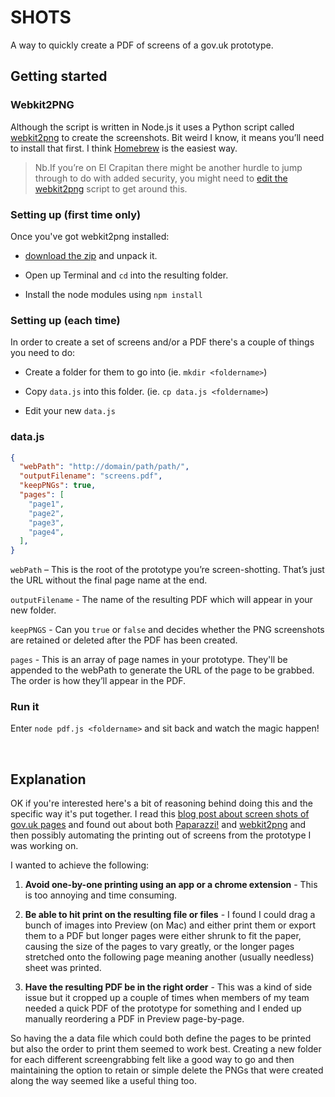 # SHOTS
A way to quickly create a PDF of screens of a gov.uk prototype.

## Getting started

###  Webkit2PNG
Although the script is written in Node.js it uses a Python script called [webkit2png](http://www.paulhammond.org/webkit2png/) to create the screenshots. Bit weird I know, it means you’ll need to install that first. I think [Homebrew](http://brew.sh/) is the easiest way. 

> Nb.If you’re on El Crapitan there might be another hurdle to jump through to do with added security, you might need to [edit the webkit2png](https://github.com/bendalton/webkit2png/commit/9a96ac8977c386a84edb674ca1518e90452cee88) script to get around this.

###  Setting up (first time only)

Once you've got webkit2png installed: 

* [download the zip](https://github.com/morganesque/shots/archive/master.zip) and unpack it.

* Open up Terminal and `cd` into the resulting folder.

* Install the node modules using `npm install`

###  Setting up (each time)

In order to create a set of screens and/or a PDF there's a couple of things you need to do:

* Create a folder for them to go into (ie. `mkdir <foldername>`)

* Copy `data.js` into this folder. (ie. `cp data.js <foldername>`)

* Edit your new `data.js`

### data.js
```json
{
  "webPath": "http://domain/path/path/",
  "outputFilename": "screens.pdf",
  "keepPNGs": true,
  "pages": [
    "page1",
    "page2",
    "page3",
    "page4",
  ],
}
```

`webPath` – This is the root of the prototype you’re screen-shotting. That’s just the URL without the final page name at the end.

`outputFilename` - The name of the resulting PDF which will appear in your new folder.

`keepPNGS` - Can you `true` or `false` and decides whether the PNG screenshots are retained or deleted after the PDF has been created.

`pages` - This is an array of page names in your prototype. They'll be appended to the webPath to generate the URL of the page to be grabbed. The order is how they’ll appear in the PDF.

### Run it

Enter `node pdf.js <foldername>` and sit back and watch the magic happen!

&nbsp;
&nbsp;
&nbsp;
&nbsp;

## Explanation

OK if you're interested here's a bit of reasoning behind doing this and the specific way it's put together. I read this [blog post about screen shots of gov.uk pages](https://designnotes.blog.gov.uk/2015/10/15/how-and-why-to-print-all-the-things/) and found out about both [Paparazzi!](https://derailer.org/paparazzi/) and [webkit2png](http://www.paulhammond.org/webkit2png/) and then possibly automating the printing out of screens from the prototype I was working on. 

I wanted to achieve the following:

1. **Avoid one-by-one printing using an app or a chrome extension** - This is too annoying and time consuming.

2. **Be able to hit print on the resulting file or files** - I found I could drag a bunch of images into Preview (on Mac) and either print them or export them to a PDF but longer pages were either shrunk to fit the paper, causing the size of the pages to vary greatly, or the longer pages stretched onto the following page meaning another (usually needless) sheet was printed.

3. **Have the resulting PDF be in the right order** - This was a kind of side issue but it cropped up a couple of times when members of my team needed a quick PDF of the prototype for something and I ended up manually reordering a PDF in Preview page-by-page.

So having the a data file which could both define the pages to be printed but also the order to print them seemed to work best. Creating a new folder for each different screengrabbing felt like a good way to go and then maintaining the option to retain or simple delete the PNGs that were created along the way seemed like a useful thing too.


